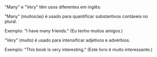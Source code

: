 "Many" e "Very" têm usos diferentes em inglês:

"Many" (muitos/as) é usado para quantificar substantivos contáveis no plural.

Exemplo: "I have many friends." (Eu tenho muitos amigos.)


"Very" (muito) é usado para intensificar adjetivos e advérbios.

Exemplo: "This book is very interesting." (Este livro é muito interessante.)